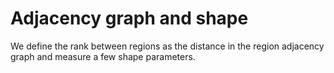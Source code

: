 # Adjacency graph and shape

We define the rank between regions as the distance in the region adjacency graph and measure a few shape parameters.

